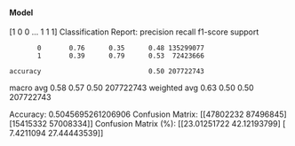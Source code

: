 #### Model
[1 0 0 ... 1 1 1]
Classification Report:
              precision    recall  f1-score   support

           0       0.76      0.35      0.48 135299077
           1       0.39      0.79      0.53  72423666

    accuracy                           0.50 207722743
   macro avg       0.58      0.57      0.50 207722743
weighted avg       0.63      0.50      0.50 207722743

Accuracy: 0.5045695261206906
Confusion Matrix:
[[47802232 87496845]
 [15415332 57008334]]
Confusion Matrix (%):
[[23.01251722 42.12193799]
 [ 7.4211094  27.44443539]]
